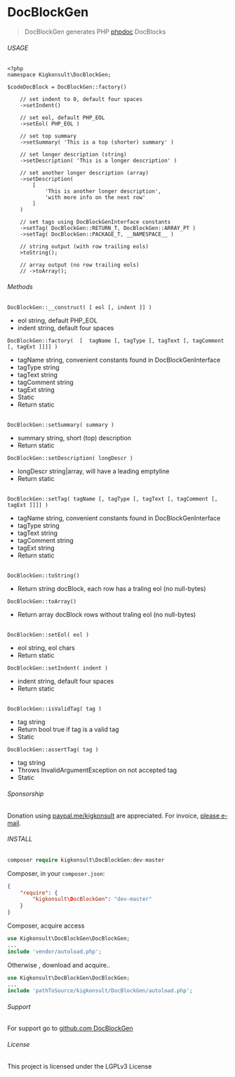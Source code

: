 
# DocBlockGen

> DocBlockGen generates PHP [phpdoc] DocBlocks


###### USAGE 
 
~~~~~~~~
<?php
namespace Kigkonsult\DocBlockGen;

$codeDocBlock = DocBlockGen::factory()

    // set indent to 0, default four spaces
    ->setIndent()

    // set eol, default PHP_EOL
    ->setEol( PHP_EOL )

    // set top summary
    ->setSummary( 'This is a top (shorter) summary' )

    // set longer description (string)
    ->setDescription( 'This is a longer description' )

    // set another longer description (array)
    ->setDescription( 
        [
            'This is another longer description', 
            'with more info on the next row'
        ]
    ) 

    // set tags using DocBlockGenInterface constants
    ->setTag( DocBlockGen::RETURN_T, DocBlockGen::ARRAY_PT )
    ->setTag( DocBlockGen::PACKAGE_T, __NAMESPACE__ )

    // string output (with row trailing eols)
    >toString();

    // array output (no row trailing eols)
    // ->toArray();

~~~~~~~~

###### Methods

```DocBlockGen::__construct( [ eol [, indent ]] )```
* eol     string, default PHP_EOL
* indent  string, default four spaces 

```DocBlockGen::factory(  [  tagName [, tagType [, tagText [, tagComment [, tagExt ]]]] )```
* tagName    string, convenient constants found in DocBlockGenInterface 
* tagType    string
* tagText    string
* tagComment string
* tagExt     string 
* Static
* Return static
<br><br>


```DocBlockGen::setSummary( summary )```
* summary string, short (top) description
* Return static


```DocBlockGen::setDescription( longDescr )```
* longDescr string|array, will have a leading emptyline
* Return static
<br><br>

```DocBlockGen::setTag( tagName [, tagType [, tagText [, tagComment [, tagExt ]]]] )```
* tagName    string, convenient constants found in DocBlockGenInterface 
* tagType    string
* tagText    string
* tagComment string
* tagExt     string
* Return static
<br><br>

```DocBlockGen::toString()```
* Return string  docBlock, each row has a traling eol (no null-bytes)

```DocBlockGen::toArray()```
* Return array  docBlock rows without traling eol (no null-bytes)
<br><br>

```DocBlockGen::setEol( eol )```
* eol string, eol chars
* Return static

```DocBlockGen::setIndent( indent )```
* indent string, default four spaces
* Return static
<br><br>

```DocBlockGen::isValidTag( tag )```
* tag string
* Return bool true if tag is a valid tag
* Static

```DocBlockGen::assertTag( tag )```
* tag string
* Throws InvalidArgumentException on not accepted tag
* Static

###### Sponsorship

Donation using <a href="https://paypal.me/kigkonsult?locale.x=en_US" rel="nofollow">paypal.me/kigkonsult</a> are appreciated. 
For invoice, <a href="mailto:ical@kigkonsult.se">please e-mail</a>.

###### INSTALL

``` php
composer require kigkonsult\DocBlockGen:dev-master
```

Composer, in your `composer.json`:

``` json
{
    "require": {
        "kigkonsult\DocBlockGen": "dev-master"
    }
}
```

Composer, acquire access
``` php
use Kigkonsult\DocBlockGen\DocBlockGen;
...
include 'vendor/autoload.php';
```


Otherwise , download and acquire..

``` php
use Kigkonsult\DocBlockGen\DocBlockGen;
...
include 'pathToSource/kigkonsult/DocBlockGen/autoload.php';
```


###### Support

For support go to [github.com DocBlockGen]


###### License

This project is licensed under the LGPLv3 License


[Composer]:https://getcomposer.org/
[github.com DocBlockGen]:https://github.com/iCalcreator/DocBlockGen
[phpdoc]:https://phpdoc.org

